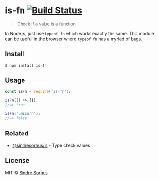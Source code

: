 # is-fn [![Build Status](https://travis-ci.org/sindresorhus/is-fn.svg?branch=master)](https://travis-ci.org/sindresorhus/is-fn)

> Check if a value is a function

In Node.js, just use `typeof fn` which works exactly the same. This module can be useful in the browser where `typeof fn` has a myriad of [bugs](https://github.com/lodash/lodash/blob/8f621b38bfc67f64a9bf7af347e3398477790a39/lodash.js#L8171-L8173).


## Install

```
$ npm install is-fn
```


## Usage

```js
const isFn = require('is-fn');

isFn(() => {});
//=> true

isFn('unicorn');
//=> false
```


## Related

- [@sindresorhus/is](https://github.com/sindresorhus/is) - Type check values


## License

MIT © [Sindre Sorhus](https://sindresorhus.com)
